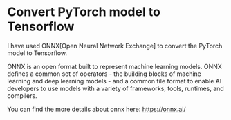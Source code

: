 # Convert PyTorch model to Tensorflow

 I have used ONNX[Open Neural Network Exchange] to convert the PyTorch model to Tensorflow.
 
 ONNX is an open format built to represent machine learning models. ONNX defines a common set of operators - the building blocks of machine learning and deep learning models -   and a common file format to enable AI developers to use models with a variety of frameworks, tools, runtimes, and compilers.
 
 You can find the more details about onnx here: https://onnx.ai/
